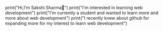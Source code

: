 print("Hi,I'm Sakshi Sharma👋")
print("I'm interested in learning web development")
print("I'm currently a student and wanted to learn more and more about web development")
print("I recently knew about github for expanding more for my interest to learn web development")
